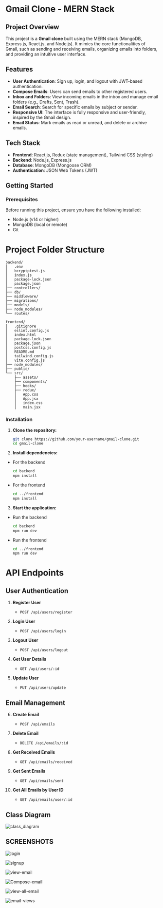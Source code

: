 # Gmail Clone - MERN Stack

## Project Overview

This project is a **Gmail clone** built using the MERN stack (MongoDB, Express.js, React.js, and Node.js). It mimics the core functionalities of Gmail, such as sending and receiving emails, organizing emails into folders, and providing an intuitive user interface.

## Features

- **User Authentication**: Sign up, login, and logout with JWT-based authentication.
- **Compose Emails**: Users can send emails to other registered users.
- **Inbox and Folders**: View incoming emails in the inbox and manage email folders (e.g., Drafts, Sent, Trash).
- **Email Search**: Search for specific emails by subject or sender.
- **Responsive UI**: The interface is fully responsive and user-friendly, inspired by the Gmail design.
- **Email Status**: Mark emails as read or unread, and delete or archive emails.
  
## Tech Stack

- **Frontend**: React.js, Redux (state management), Tailwind CSS (styling)
- **Backend**: Node.js, Express.js
- **Database**: MongoDB (Mongoose ORM)
- **Authentication**: JSON Web Tokens (JWT)

## Getting Started

### Prerequisites

Before running this project, ensure you have the following installed:

- Node.js (v14 or higher)
- MongoDB (local or remote)
- Git

# Project Folder Structure

```plain text
backend/
│   .env
│   bcryptptest.js
│   index.js
│   package-lock.json
│   package.json
├── controllers/
├── db/
├── middleware/
├── migrations/
├── models/
├── node_modules/
└── routes/

frontend/
│   .gitignore
│   eslint.config.js
│   index.html
│   package-lock.json
│   package.json
│   postcss.config.js
│   README.md
│   tailwind.config.js
│   vite.config.js
├── node_modules/
├── public/
└── src/
    ├── assets/
    ├── components/
    ├── hooks/
    ├── redux/
    │   App.css
    │   App.jsx
    │   index.css
    │   main.jsx

```
### Installation

1. **Clone the repository:**
   ```bash
   git clone https://github.com/your-username/gmail-clone.git
   cd gmail-clone
2. **Install dependencies:**
- For the backend
   ```bash
   cd backend
   npm install
- For the frontend
   ```bash
   cd ../frontend
   npm install
3. **Start the application:**
- Run the backend
   ```bash
   cd backend
   npm run dev
- Run the frontend
   ```bash
   cd ../frontend
   npm run dev
# API Endpoints

## User Authentication
1. **Register User**
   - `POST /api/users/register`

2. **Login User**
   - `POST /api/users/login`

3. **Logout User**
   - `POST /api/users/logout`

4. **Get User Details**
   - `GET /api/users/:id`

5. **Update User**
   - `PUT /api/users/update`

## Email Management
6. **Create Email**
   - `POST /api/emails`

7. **Delete Email**
   - `DELETE /api/emails/:id`

8. **Get Received Emails**
   - `GET /api/emails/received`

9. **Get Sent Emails**
   - `GET /api/emails/sent`

10. **Get All Emails by User ID**
    - `GET /api/emails/user/:id`



## Class Diagram
![class_diagram](https://github.com/user-attachments/assets/fc2f39ef-af42-46d8-868d-2e0e084b467e)


## SCREENSHOTS
![login](https://github.com/user-attachments/assets/94c50543-5126-40a5-92cd-a90f28c86c4a)



![signup](https://github.com/user-attachments/assets/a4b33073-fe22-4bb9-aba4-57b67b9161f3)


![view-email](https://github.com/user-attachments/assets/75a3e316-8e30-45db-8382-0ca4b792bd82)


![Compose-email](https://github.com/user-attachments/assets/a7f5d96e-59a3-4d8e-92a0-c69560c3ecd2)



![view-all-email](https://github.com/user-attachments/assets/2c98cd07-e6f2-41e1-90f6-0de4e113b945)


![email-views](https://github.com/user-attachments/assets/25930e7b-a90b-418b-acb1-0239c15199b6)


